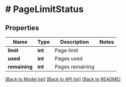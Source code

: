 # # PageLimitStatus

## Properties

Name | Type | Description | Notes
------------ | ------------- | ------------- | -------------
**limit** | **int** | Page limit |
**used** | **int** | Pages used |
**remaining** | **int** | Pages remaining |

[[Back to Model list]](../../README.md#models) [[Back to API list]](../../README.md#endpoints) [[Back to README]](../../README.md)
